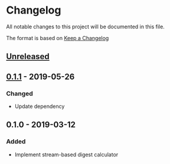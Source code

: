 # Changelog
All notable changes to this project will be documented in this file.

The format is based on [Keep a Changelog](http://keepachangelog.com/en/1.0.0/)

## [Unreleased]

## [0.1.1] - 2019-05-26
### Changed
* Update dependency

## 0.1.0 - 2019-03-12
### Added
* Implement stream-based digest calculator

[Unreleased]: https://github.com/nwtgck/digestream/compare/v0.1.0...HEAD
[0.1.1]: https://github.com/nwtgck/digestream/compare/v0.1.0...v0.1.1
